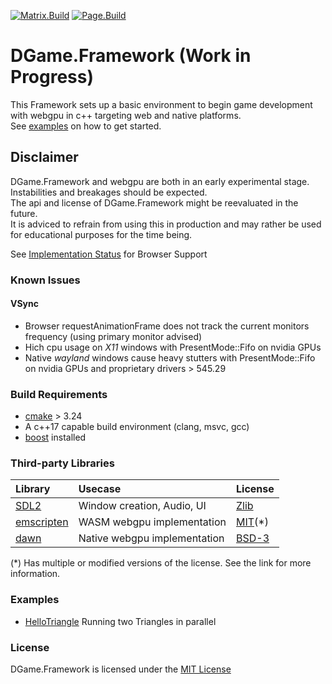 [![Matrix.Build](https://github.com/Diyou/DGame.Framework/actions/workflows/CI.yml/badge.svg?branch=main&event=push)](https://github.com/Diyou/DGame.Framework/actions/workflows/CI.yml)
[![Page.Build](https://github.com/Diyou/DGame.Framework/actions/workflows/PublishPage.yml/badge.svg?branch=main&event=push)](https://github.com/Diyou/DGame.Framework/actions/workflows/PublishPage.yml)

# DGame.Framework (Work in Progress)

This Framework sets up a basic environment to begin game development with webgpu in c++ targeting web and native platforms.  
See [examples](Examples) on how to get started.

## Disclaimer

DGame.Framework and webgpu are both in an early experimental stage.  
Instabilities and breakages should be expected.  
The api and license of DGame.Framework might be reevaluated in the future.  
It is adviced to refrain from using this in production and may rather be used for educational purposes for the time being.

See [Implementation Status](https://github.com/gpuweb/gpuweb/wiki/Implementation-Status) for Browser Support

### Known Issues

#### VSync

- Browser requestAnimationFrame does not track the current monitors frequency (using primary monitor advised)
- Hich cpu usage on _X11_ windows with PresentMode::Fifo on nvidia GPUs
- Native _wayland_ windows cause heavy stutters with PresentMode::Fifo on nvidia GPUs and proprietary drivers > 545.29

### Build Requirements

- [cmake](https://cmake.org/) > 3.24
- A c++17 capable build environment (clang, msvc, gcc)
- [boost](https://www.boost.org/) installed

### Third-party Libraries

| Library                                                     | Usecase                      | License                                                                    |
| :---------------------------------------------------------- | :--------------------------- | :------------------------------------------------------------------------- |
| [SDL2](https://github.com/libsdl-org/SDL)                   | Window creation, Audio, UI   | [Zlib](https://github.com/libsdl-org/SDL/blob/main/LICENSE.txt)            |
| [emscripten](https://github.com/emscripten-core/emscripten) | WASM webgpu implementation   | [MIT](https://github.com/emscripten-core/emscripten/blob/main/LICENSE)(\*) |
| [dawn](https://dawn.googlesource.com/)                      | Native webgpu implementation | [BSD-3](https://dawn.googlesource.com/dawn/+/HEAD/LICENSE)                 |

(\*) Has multiple or modified versions of the license. See the link for more information.

### Examples

- [HelloTriangle](https://diyou.github.io/DGame.Framework/HelloTriangle.html) Running two Triangles in parallel

### License

DGame.Framework is licensed under the [MIT License](LICENSE)
